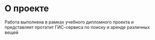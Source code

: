 # О проекте
Работа выполнена в рамках учебного дипломного проекта и представляет протатит ГИС-сервиса по поиску и аренде различных вещей

